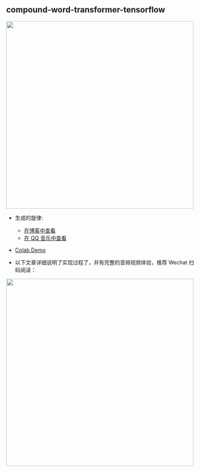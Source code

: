 ## compound-word-transformer-tensorflow
<a href="https://eurychen.me/post/music/ai-compose-music/">
 <img src="https://chendongze.oss-cn-shanghai.aliyuncs.com/ipic/m5fng.png" style="width:500px">
</a>

* 生成的旋律:
  * [在博客中查看](https://eurychen.me/post/music/ai-compose-music/)
  * [在 QQ 音乐中查看](https://i.y.qq.com/n2/m/share/details/album.html?albummid=001cIqFi422iAM)
* [Colab Demo](https://colab.research.google.com/drive/1M4-dW3PXrr8BUynejLHiZIbIV7XdpN9I?usp=sharing)


* 以下文章详细说明了实现过程了，并有完整的音频视频体验，推荐 Wechat 扫码阅读：
<img src='https://chendongze.oss-cn-shanghai.aliyuncs.com/ipic/3993k.png' width='500'/>
